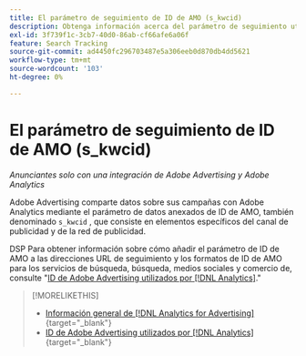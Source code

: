 ```yaml
---
title: El parámetro de seguimiento de ID de AMO (s_kwcid)
description: Obtenga información acerca del parámetro de seguimiento utilizado para compartir datos de Adobe Advertising con Adobe Analytics.
exl-id: 3f739f1c-3cb7-40d0-86ab-cf66afe6a06f
feature: Search Tracking
source-git-commit: ad4450fc296703487e5a306eeb0d870db4dd5621
workflow-type: tm+mt
source-wordcount: '103'
ht-degree: 0%

---
```


# El parámetro de seguimiento de ID de AMO (s_kwcid)

*Anunciantes solo con una integración de Adobe Advertising y Adobe Analytics*

Adobe Advertising comparte datos sobre sus campañas con Adobe Analytics mediante el parámetro de datos anexados de ID de AMO, también denominado `s_kwcid` , que consiste en elementos específicos del canal de publicidad y de la red de publicidad.

DSP Para obtener información sobre cómo añadir el parámetro de ID de AMO a las direcciones URL de seguimiento y los formatos de ID de AMO para los servicios de búsqueda, búsqueda, medios sociales y comercio de, consulte &quot;[ID de Adobe Advertising utilizados por [!DNL Analytics]](/help/integrations/analytics/ids.md#amo-id).&quot;

>[!MORELIKETHIS]
>
>* [Información general de [!DNL Analytics for Advertising]](/help/integrations/analytics/overview.md){target="_blank"}
>* [ID de Adobe Advertising utilizados por [!DNL Analytics]](/help/integrations/analytics/ids.md#amo-id){target="_blank"}
